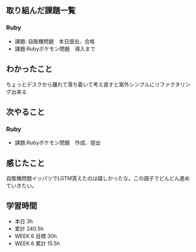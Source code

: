 ## 取り組んだ課題一覧 
 ### Ruby 
 - 課題: 自販機問題　本日提出、合格
 - 課題:Rubyポケモン問題　導入まで

 ## わかったこと 
 ちょっとデスクから離れて落ち着いて考え直すと案外シンプルにリファクタリング出来る

 ## 次やること 
 ### Ruby 
 - 課題:Rubyポケモン問題　作成、提出

 ## 感じたこと 
 自販機問題イッパツでLGTM貰えたのは嬉しかったな。この調子でどんどん進めていきたい。

 ## 学習時間 
 - 本日 3h 
 - 累計 240.5h 
 - WEEK 6 目標 30h 
 - WEEK 6 累計 15.5h
